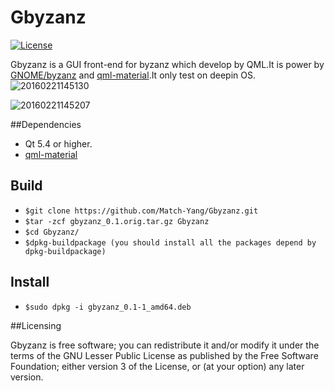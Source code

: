 # Gbyzanz

[![License](https://img.shields.io/badge/license-GPLv3%2B-blue.svg)](http://www.gnu.org/licenses/gpl.html)

Gbyzanz is a GUI front-end for byzanz which develop by QML.It is power by [GNOME/byzanz](https://github.com/GNOME/byzanz) and [qml-material](https://github.com/papyros/qml-material).It only test on deepin OS.
![20160221145130](https://cloud.githubusercontent.com/assets/5242852/21955411/ad498e08-daa5-11e6-8335-5efc760e8200.png)

![20160221145207](https://cloud.githubusercontent.com/assets/5242852/21955412/b07e7750-daa5-11e6-9d1a-066ee785a6ce.png)

##Dependencies

- Qt 5.4 or higher.
- [qml-material](https://github.com/papyros/qml-material)

## Build

- `$git clone https://github.com/Match-Yang/Gbyzanz.git`
- `$tar -zcf gbyzanz_0.1.orig.tar.gz Gbyzanz`
- `$cd Gbyzanz/`
- `$dpkg-buildpackage (you should install all the packages depend by dpkg-buildpackage)`

## Install
- `$sudo dpkg -i gbyzanz_0.1-1_amd64.deb`

##Licensing

Gbyzanz is free software; you can redistribute it and/or modify it under the terms of the GNU Lesser Public License as published by the Free Software Foundation; either version 3 of the License, or (at your option) any later version.